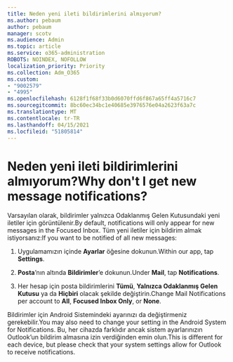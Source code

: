 ```yaml
---
title: Neden yeni ileti bildirimlerini almıyorum?
ms.author: pebaum
author: pebaum
manager: scotv
ms.audience: Admin
ms.topic: article
ms.service: o365-administration
ROBOTS: NOINDEX, NOFOLLOW
localization_priority: Priority
ms.collection: Adm_O365
ms.custom:
- "9002579"
- "4995"
ms.openlocfilehash: 6128f1f68f33b0d6070ffd6f867a65ff4a5716c7
ms.sourcegitcommit: 8bc60ec34bc1e40685e3976576e04a2623f63a7c
ms.translationtype: MT
ms.contentlocale: tr-TR
ms.lasthandoff: 04/15/2021
ms.locfileid: "51805814"
---
```

# <a name="why-dont-i-get-new-message-notifications"></a><span data-ttu-id="dbf9c-102">Neden yeni ileti bildirimlerini almıyorum?</span><span class="sxs-lookup"><span data-stu-id="dbf9c-102">Why don't I get new message notifications?</span></span>

<span data-ttu-id="dbf9c-103">Varsayılan olarak, bildirimler yalnızca Odaklanmış Gelen Kutusundaki yeni iletiler için görüntülenir.</span><span class="sxs-lookup"><span data-stu-id="dbf9c-103">By default, notifications will only appear for new messages in the Focused Inbox.</span></span> <span data-ttu-id="dbf9c-104">Tüm yeni iletiler için bildirim almak istiyorsanız:</span><span class="sxs-lookup"><span data-stu-id="dbf9c-104">If you want to be notified of all new messages:</span></span>

1. <span data-ttu-id="dbf9c-105">Uygulamamızın içinde **Ayarlar** öğesine dokunun.</span><span class="sxs-lookup"><span data-stu-id="dbf9c-105">Within our app, tap **Settings**.</span></span>

2. <span data-ttu-id="dbf9c-106">**Posta**’nın altında **Bildirimler**’e dokunun.</span><span class="sxs-lookup"><span data-stu-id="dbf9c-106">Under **Mail**, tap **Notifications**.</span></span>

3. <span data-ttu-id="dbf9c-107">Her hesap için posta bildirimlerini **Tümü**, **Yalnızca Odaklanmış Gelen Kutusu** ya da **Hiçbiri** olacak şekilde değiştirin.</span><span class="sxs-lookup"><span data-stu-id="dbf9c-107">Change Mail Notifications per account to **All**, **Focused Inbox Only**, or **None**.</span></span>

<span data-ttu-id="dbf9c-108">Bildirimler için Android Sistemindeki ayarınızı da değiştirmeniz gerekebilir.</span><span class="sxs-lookup"><span data-stu-id="dbf9c-108">You may also need to change your setting in the Android System for Notifications.</span></span> <span data-ttu-id="dbf9c-109">Bu, her cihazda farklıdır ancak sistem ayarlarınızın Outlook’un bildirim almasına izin verdiğinden emin olun.</span><span class="sxs-lookup"><span data-stu-id="dbf9c-109">This is different for each device, but please check that your system settings allow for Outlook to receive notifications.</span></span>
